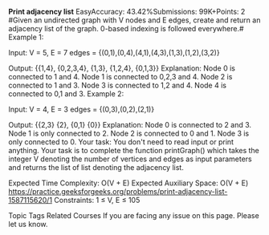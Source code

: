 __Print adjacency list__
EasyAccuracy: 43.42%Submissions: 99K+Points: 2
#Given an undirected graph with V nodes and E edges, create and return an adjacency list of the graph. 0-based indexing is followed everywhere.#
Example 1:

Input:
V = 5, E = 7
edges = {(0,1),(0,4),(4,1),(4,3),(1,3),(1,2),(3,2)}

Output: 
{{1,4}, 
 {0,2,3,4}, 
 {1,3},
 {1,2,4},
 {0,1,3}}
Explanation:
Node 0 is connected to 1 and 4.
Node 1 is connected to 0,2,3 and 4.
Node 2 is connected to 1 and 3.
Node 3 is connected to 1,2 and 4.
Node 4 is connected to 0,1 and 3.
Example 2:

Input:
V = 4, E = 3
edges = {(0,3),(0,2),(2,1)}


Output: 
{{2,3} 
 {2}, 
 {0,1} 
 {0}}
Explanation:
Node 0 is connected to 2 and 3.
Node 1 is only connected to 2.
Node 2 is connected to 0 and 1.
Node 3 is only connected to 0.
Your task:
You don't need to read input or print anything. Your task is to complete the function printGraph() which takes the integer V denoting the number of vertices and edges as input parameters and returns the list of list denoting the adjacency list.

Expected Time Complexity: O(V + E)
Expected Auxiliary Space: O(V + E)
https://practice.geeksforgeeks.org/problems/print-adjacency-list-1587115620/1
Constraints:
1 ≤ V, E ≤ 105

Topic Tags
Related Courses
If you are facing any issue on this page. Please let us know.

